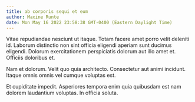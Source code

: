 ```yaml
---
title: ab corporis sequi et eum
author: Maxine Runte
date: Mon May 16 2022 23:58:38 GMT-0400 (Eastern Daylight Time)
---
```

Vitae repudiandae nesciunt ut itaque. Totam facere amet porro velit deleniti id. Laborum distinctio non sint officia eligendi aperiam sunt ducimus eligendi. Dolorum exercitationem perspiciatis dolorum aut illo amet et. Officiis doloribus et.

 Nam et dolorum. Velit quo quia architecto. Consectetur aut animi incidunt. Itaque omnis omnis vel cumque voluptas est.

 Et cupiditate impedit. Asperiores tempora enim quia quibusdam est nam dolorem laudantium voluptas. In officia soluta.
